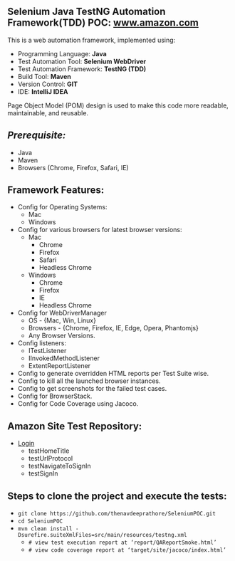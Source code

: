 ## Selenium Java TestNG Automation Framework(TDD) POC: www.amazon.com
This is a web automation framework, implemented using:
 * Programming Language: **Java**
 * Test Automation Tool: **Selenium WebDriver**
 * Test Automation Framework: **TestNG (TDD)**
 * Build Tool: **Maven**
 * Version Control: **GIT**
 * IDE: **IntelliJ IDEA**

Page Object Model (POM) design is used to make this code more readable, maintainable, and reusable.

## _Prerequisite:_
* Java
* Maven
* Browsers (Chrome, Firefox, Safari, IE)

## Framework Features:
* Config for Operating Systems:
    * Mac
    * Windows
* Config for various browsers for latest browser versions:
    * Mac
        * Chrome
        * Firefox
        * Safari
        * Headless Chrome
    * Windows
        * Chrome
        * Firefox
        * IE
        * Headless Chrome
* Config for WebDriverManager
    * OS - {Mac, Win, Linux}
    * Browsers - {Chrome, Firefox, IE, Edge, Opera, Phantomjs}
    * Any Browser Versions.
* Config listeners:
    * ITestListener
    * IInvokedMethodListener
    * ExtentReportListener
* Config to generate overridden HTML reports per Test Suite wise.
* Config to kill all the launched browser instances.
* Config to get screenshots for the failed test cases.
* Config for BrowserStack.
* Config for Code Coverage using Jacoco.

## Amazon Site Test Repository:
* [Login](src/test/java/authentication/Login.java)
    * testHomeTitle
    * testUrlProtocol
    * testNavigateToSignIn
    * testSignIn

## Steps to clone the project and execute the tests:

* `git clone https://github.com/thenavdeeprathore/SeleniumPOC.git`
* `cd SeleniumPOC`
* `mvn clean install -Dsurefire.suiteXmlFiles=src/main/resources/testng.xml`
    * `# view test execution report at ‘report/QAReportSmoke.html’`
    * `# view code coverage report at ‘target/site/jacoco/index.html’`

